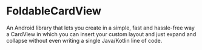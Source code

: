 # FoldableCardView
An Android library that lets you create in a simple, fast and hassle-free way a CardView in which you can insert your custom layout and just expand and collapse without even writing a single Java/Kotlin line of code.
